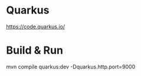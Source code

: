 # Quarkus

https://code.quarkus.io/

# Build & Run

mvn compile quarkus:dev -Dquarkus.http.port=9000

